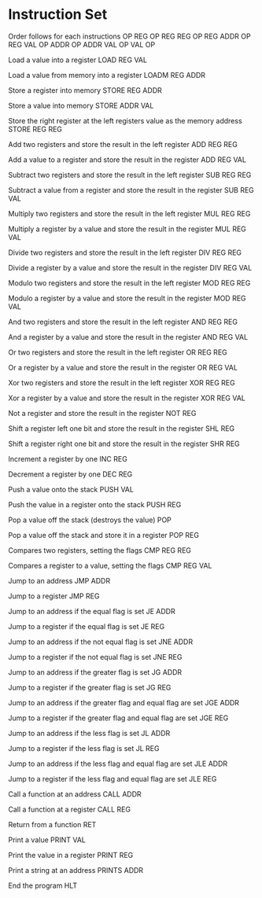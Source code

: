 # Instruction Set

Order follows for each instructions
OP REG
OP REG REG
OP REG ADDR
OP REG VAL
OP ADDR
OP ADDR VAL
OP VAL
OP

Load a value into a register
LOAD REG VAL

Load a value from memory into a register
LOADM REG ADDR

Store a register into memory
STORE REG ADDR

Store a value into memory
STORE ADDR VAL

Store the right register at the left registers value as the memory address
STORE REG REG

Add two registers and store the result in the left register
ADD REG REG

Add a value to a register and store the result in the register
ADD REG VAL

Subtract two registers and store the result in the left register
SUB REG REG

Subtract a value from a register and store the result in the register
SUB REG VAL

Multiply two registers and store the result in the left register
MUL REG REG

Multiply a register by a value and store the result in the register
MUL REG VAL

Divide two registers and store the result in the left register
DIV REG REG

Divide a register by a value and store the result in the register
DIV REG VAL

Modulo two registers and store the result in the left register
MOD REG REG

Modulo a register by a value and store the result in the register
MOD REG VAL

And two registers and store the result in the left register
AND REG REG

And a register by a value and store the result in the register
AND REG VAL

Or two registers and store the result in the left register
OR REG REG

Or a register by a value and store the result in the register
OR REG VAL

Xor two registers and store the result in the left register
XOR REG REG

Xor a register by a value and store the result in the register
XOR REG VAL

Not a register and store the result in the register
NOT REG

Shift a register left one bit and store the result in the register
SHL REG

Shift a register right one bit and store the result in the register
SHR REG

Increment a register by one
INC REG

Decrement a register by one
DEC REG

Push a value onto the stack
PUSH VAL

Push the value in a register onto the stack
PUSH REG

Pop a value off the stack (destroys the value)
POP

Pop a value off the stack and store it in a register
POP REG

Compares two registers, setting the flags
CMP REG REG

Compares a register to a value, setting the flags
CMP REG VAL

Jump to an address
JMP ADDR

Jump to a register
JMP REG

Jump to an address if the equal flag is set
JE ADDR

Jump to a register if the equal flag is set
JE REG

Jump to an address if the not equal flag is set
JNE ADDR

Jump to a register if the not equal flag is set
JNE REG

Jump to an address if the greater flag is set
JG ADDR

Jump to a register if the greater flag is set
JG REG

Jump to an address if the greater flag and equal flag are set
JGE ADDR

Jump to a register if the greater flag and equal flag are set
JGE REG

Jump to an address if the less flag is set
JL ADDR

Jump to a register if the less flag is set
JL REG

Jump to an address if the less flag and equal flag are set
JLE ADDR

Jump to a register if the less flag and equal flag are set
JLE REG

Call a function at an address
CALL ADDR

Call a function at a register
CALL REG

Return from a function
RET

Print a value
PRINT VAL

Print the value in a register
PRINT REG

Print a string at an address
PRINTS ADDR

End the program
HLT

